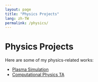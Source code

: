 ```yaml
---
layout: page
title: "Physics Projects"
lang: zh-TW
permalink: /physics/
---
```

# Physics Projects
Here are some of my physics-related works:

- [Plasma Simulation](./physics/plasma-simulation)
- [Computational Physics TA](./physics/comp-physics-ta)